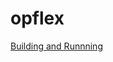 # opflex

[Building and Runnning](https://wiki-archive.opendaylight.org/view/OpFlex:Building_and_Running)
